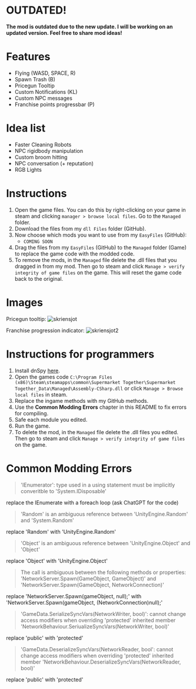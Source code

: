 # OUTDATED!

**The mod is outdated due to the new update. I will be working on an updated version. Feel free to share mod ideas!**

# Features

- Flying (WASD, SPACE, R)
- Spawn Trash (B)
- Pricegun Tooltip
- Custom Notifications (KL)
- Custom NPC messages
- Franchise points progressbar (P)

# Idea list

- Faster Cleaning Robots
- NPC rigidbody manipulation
- Custom broom hitting
- NPC conversation (+ reputation)
- RGB Lights

# Instructions

1. Open the game files. You can do this by right-clicking on your game in steam and clicking `manager > browse local files`. Go to the `Managed` folder.
2. Download the files from my `dll Files` folder (GitHub).
3. Now choose which mods you want to use from my `EasyFiles` (GitHub):
    - `COMING SOON`
4. Drag the files from my `EasyFiles` (GitHub) to the `Managed` folder (Game) to replace the game code with the modded code.
5. To remove the mods, in the `Managed` file delete the .dll files that you dragged in from my mod. Then go to steam and click `Manage > verify integrity of game files` on the game. This will reset the game code back to the original.

# Images

Pricegun tooltip:
![skriensjot](https://github.com/user-attachments/assets/eb816d84-2499-45d8-bfbb-79bd86790f10)

Franchise progression indicator:
![skriensjot2](https://github.com/user-attachments/assets/0d25bf6f-1d30-4025-8997-56b00070b5b7)

# Instructions for programmers

1. Install dnSpy [here](https://github.com/dnSpy/dnSpy).
2. Open the games code `C:\Program Files (x86)\Steam\steamapps\common\Supermarket Together\Supermarket Together_Data\Managed\Assembly-CSharp.dll` or click `Manage > Browse local files` in steam.
3. Replace the ingame methods with my GitHub methods.
4. Use the **Common Modding Errors** chapter in this README to fix errors for compiling.
5. Safe each module you edited.
6. Run the game.
7. To delete the mod, in the `Managed` file delete the .dll files you edited. Then go to steam and click `Manage > verify integrity of game files` on the game.

# Common Modding Errors

> 'IEnumerator': type used in a using statement must be implicitly converitble to 'System.IDisposable'

replace the IEnumerate with a foreach loop (ask ChatGPT for the code)

> 'Random' is an ambiguous reference between 'UnityEngine.Random' and 'System.Random'

replace 'Random' with 'UnityEngine.Random'

> 'Object' is an ambiguous reference between 'UnityEngine.Object' and 'Object'

replace 'Object' with 'UnityEngine.Object'

> The call is ambiguous between the following methods or properties: 'NetworkServer.Spawn(GameObject, GameObject)' and 'NetworkServer.Spawn(GameObject, NetworkConnection)'

replace 'NetworkServer.Spawn(gameObject, null);' with 'NetworkServer.Spawn(gameObject, (NetworkConnection)null);'

> 'GameData.SerializeSyncVars(NetworkWriter, bool)': cannot change access modifiers when overriding 'protected' inherited member 'NetworkBehaviour.SeriualizeSyncVars(NetworkWriter, bool)'

replace 'public' with 'protected'

> 'GameData.DeserializeSyncVars(NetworkReader, bool': cannot change access modifiers when overriding 'protected' inherited member 'NetworkBehaviour.DeserializeSyncVars(NetworkReader, bool)'

replace 'public' with 'protected'

